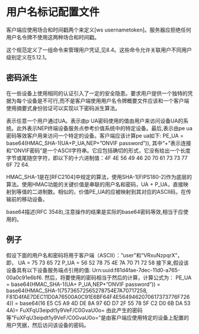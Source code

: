 # 用户名标记配置文件

客户端应使用场合和时间戳两个来定义[ws usernametoken]。服务器应拒绝任何用户名令牌不使用这两种场合和时间戳。

这个规范定义了一组命令来管理用户凭证,见8.4。这些命令允许关联用户不同用户级别定义在5.12.1。

## 密码派生

在一些设备上使用相同的认证引入了一定的安全隐患。要求用户提供一个独特的凭据为每个设备是不可行,而不是客户端使用用户名令牌概要文件应该和一个客户端使用摘要式身份验证可以实现以下密码派生算法。

表示任意一个用户通过UA。表示由p UA密码使用的值由用户来访问设备UA的系统。此外表示NEP终端设备服务点参考价值系统中的特定设备。最后,表示由pe ua密码等效客户用来访问一个特定的设备。客户端应该计算pe ua如下:
	PE_UA = base64(HMAC_SHA-1(UA+P_UA,NEP+”ONVIF password”)),
其中“+”表示连接和“ONVIF密码”是一个ASCII字符串。它应包括确切的形式，它没有给出一个长度字节或尾随空字符，即以下的十六进制值：4F 4E 56 49 46 20 70 61 73 73 77 6F 72 64.

HMAC_SHA-1是在[RFC2104]中规定的算法，使用SHA-1[FIPS180-2]作为底层的算法。使用HMAC功能的关键价值是串联的用户名和密码，UA + P_UA，直接映射到等值的二进制数。相似的，价值PE_UA的应被映射到其对应的ASCII码，在传输前的移动设备。

base64描述(RFC 3548),注意操作的结果是实际的base64密码等效,相当于应使用的。

## 例子

假设下面的用户名和密码将用于客户端（ASCII）：“user”和“VRxuNzpqrX”，即，
	UA = 75 73 65 72
	P_UA = 56 52 78 75 4E 7A 70 71 72 58
接下来,假设该设备具有以下设备服务端点引用的值:
	Urn:uuid:f81d4fae-7dec-11d0-a765-00a0c91e6bf6.
然后，将要使用的密码相当于然后的计算，计算公式为：
	PE_UA = base64(HMAC_SHA-1(UA+ P_UA,NEP+”ONVIF password”)) =
	base64(HMAC_SHA-1(75736572565278754E7A70717258,
	F81D4fAE7DEC11D0A76500A0C91E6BF64F4E5649462070617373776F7264)) =
	base64(16 E5 C5 A9 4D DE 8A 97 6D D7 2F 55 78 5F C2 D0 6B DA 53 4A)=
	FuXFqU3eipdt1y9VeF/C0GvaU0o=
由此产生的密码等“FuXFqU3eipdt1y9VeF/C0GvaU0o=”是由客户端应使用特定的设备上配置的用户凭据，然后访问该设备的密码。

